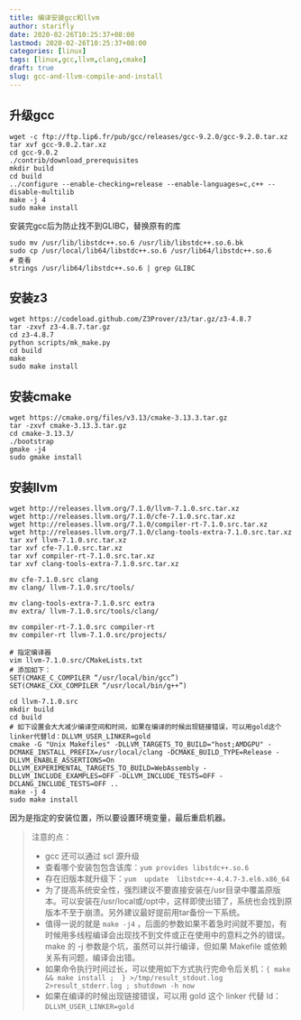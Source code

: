 ```yaml
---
title: 编译安装gcc和llvm
author: starifly
date: 2020-02-26T10:25:37+08:00
lastmod: 2020-02-26T10:25:37+08:00
categories: [linux]
tags: [linux,gcc,llvm,clang,cmake]
draft: true
slug: gcc-and-llvm-compile-and-install
---
```


## 升级gcc

```shell
wget -c ftp://ftp.lip6.fr/pub/gcc/releases/gcc-9.2.0/gcc-9.2.0.tar.xz
tar xvf gcc-9.0.2.tar.xz
cd gcc-9.0.2
./contrib/download_prerequisites
mkdir build
cd build
../configure --enable-checking=release --enable-languages=c,c++ --disable-multilib
make -j 4
sudo make install
```

安装完gcc后为防止找不到GLIBC，替换原有的库

```shell
sudo mv /usr/lib/libstdc++.so.6 /usr/lib/libstdc++.so.6.bk
sudo cp /usr/local/lib64/libstdc++.so.6 /usr/lib64/libstdc++.so.6
# 查看
strings /usr/lib64/libstdc++.so.6 | grep GLIBC
```

## 安装z3

```shell
wget https://codeload.github.com/Z3Prover/z3/tar.gz/z3-4.8.7
tar -zxvf z3-4.8.7.tar.gz
cd z3-4.8.7
python scripts/mk_make.py
cd build
make
sudo make install
```

## 安装cmake

```shell
wget https://cmake.org/files/v3.13/cmake-3.13.3.tar.gz
tar -zxvf cmake-3.13.3.tar.gz
cd cmake-3.13.3/
./bootstrap
gmake -j4
sudo gmake install
```

## 安装llvm

```shell
wget http://releases.llvm.org/7.1.0/llvm-7.1.0.src.tar.xz
wget http://releases.llvm.org/7.1.0/cfe-7.1.0.src.tar.xz
wget http://releases.llvm.org/7.1.0/compiler-rt-7.1.0.src.tar.xz
wget http://releases.llvm.org/7.1.0/clang-tools-extra-7.1.0.src.tar.xz
tar xvf llvm-7.1.0.src.tar.xz
tar xvf cfe-7.1.0.src.tar.xz
tar xvf compiler-rt-7.1.0.src.tar.xz
tar xvf clang-tools-extra-7.1.0.src.tar.xz

mv cfe-7.1.0.src clang
mv clang/ llvm-7.1.0.src/tools/

mv clang-tools-extra-7.1.0.src extra
mv extra/ llvm-7.1.0.src/tools/clang/

mv compiler-rt-7.1.0.src compiler-rt
mv compiler-rt llvm-7.1.0.src/projects/

# 指定编译器
vim llvm-7.1.0.src/CMakeLists.txt
# 添加如下：
SET(CMAKE_C_COMPILER “/usr/local/bin/gcc”)
SET(CMAKE_CXX_COMPILER “/usr/local/bin/g++”)

cd llvm-7.1.0.src
mkdir build
cd build
# 如下设置会大大减少编译空间和时间，如果在编译的时候出现链接错误，可以用gold这个linker代替ld：DLLVM_USER_LINKER=gold
cmake -G "Unix Makefiles" -DLLVM_TARGETS_TO_BUILD="host;AMDGPU" -DCMAKE_INSTALL_PREFIX=/usr/local/clang -DCMAKE_BUILD_TYPE=Release -DLLVM_ENABLE_ASSERTIONS=On DLLVM_EXPERIMENTAL_TARGETS_TO_BUILD=WebAssembly -DLLVM_INCLUDE_EXAMPLES=OFF -DLLVM_INCLUDE_TESTS=OFF -DCLANG_INCLUDE_TESTS=OFF ..
make -j 4
sudo make install
```

因为是指定的安装位置，所以要设置环境变量，最后重启机器。

> 注意的点：  
>
> - gcc 还可以通过 scl 源升级  
> - 查看哪个安装包包含该库：`yum provides libstdc++.so.6`  
> - 存在旧版本就升级下：`yum  update  libstdc++-4.4.7-3.el6.x86_64`  
> - 为了提高系统安全性，强烈建议不要直接安装在/usr目录中覆盖原版本。可以安装在/usr/local或/opt中，这样即使出错了，系统也会找到原版本不至于崩溃。另外建议最好提前用tar备份一下系统。  
> - 值得一说的就是 `make -j4` ，后面的参数如果不着急时间就不要加，有时候用多线程编译会出现找不到文件或正在使用中的意料之外的错误。make 的 -j 参数是个坑，虽然可以并行编译，但如果 Makefile 或依赖关系有问题，编译会出错。  
> - 如果命令执行时间过长，可以使用如下方式执行完命令后关机：`{ make && make install ;  } >/tmp/result_stdout.log 2>result_stderr.log ; shutdown -h now`  
> - 如果在编译的时候出现链接错误，可以用 gold 这个 linker 代替 ld：`DLLVM_USER_LINKER=gold`

